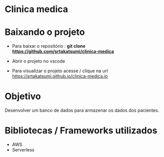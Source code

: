 # Clinica medica

# Baixando o projeto

- Para baixar o repositório : <b>git clone  <a href="https://github.com/srtakatsumi/clinica-medica">https://github.com/srtakatsumi/clinica-medica </a> </b> <br>
- Abrir o projeto no vscode <br>

- Para visualizar o projeto acesse / clique na url <a href="https://srtakatsumi.github.io/clinica-medica.io">https://srtakatsumi.github.io/clinica-medica.io</a>


# Objetivo 
Desenvolver um banco de dados para armazenar os dados dos pacientes.


# Bibliotecas / Frameworks utilizados

- AWS
- Serverless
